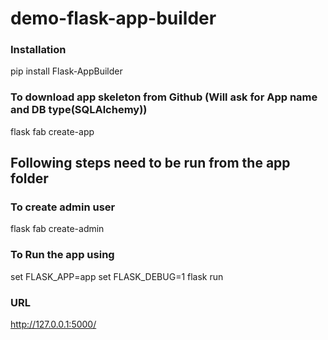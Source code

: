 # demo-flask-app-builder

### Installation 
pip install Flask-AppBuilder

### To download app skeleton from Github (Will ask for App name and DB type(SQLAlchemy))
flask fab create-app

## Following steps need to be run from the app folder
### To create admin user 
flask fab create-admin

### To Run the app using 
set FLASK_APP=app
set FLASK_DEBUG=1
flask run

### URL 
http://127.0.0.1:5000/
